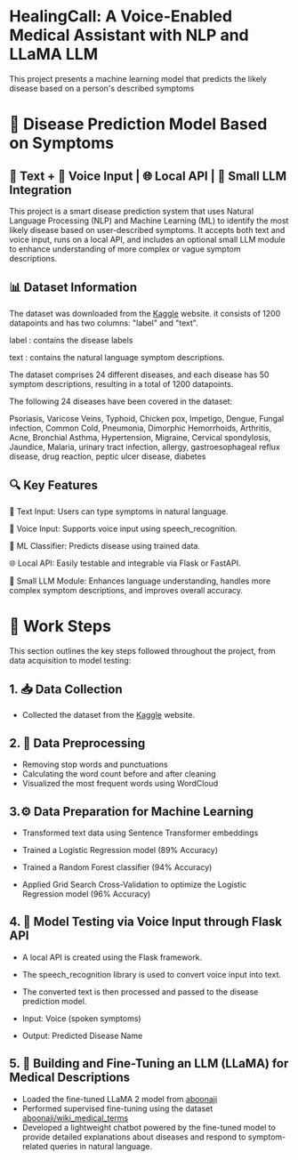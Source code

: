 # HealingCall: A Voice-Enabled Medical Assistant with NLP and LLaMA LLM
This project presents a machine learning model that predicts the likely disease based on a person's described symptoms

# 🧠 Disease Prediction Model Based on Symptoms

## 📝 Text + 🎤 Voice Input | 🌐 Local API | 🤖 Small LLM Integration
This project is a smart disease prediction system that uses Natural Language Processing (NLP) and Machine Learning (ML) to identify the most likely disease based on user-described symptoms. It accepts both text and voice input, runs on a local API, and includes an optional small LLM module to enhance understanding of more complex or vague symptom descriptions.

##  📊 Dataset Information
The dataset was downloaded from the [Kaggle](https://www.kaggle.com/datasets/niyarrbarman/symptom2disease) website. it consists of 1200 datapoints and has two columns: "label" and "text".

label : contains the disease labels

text : contains the natural language symptom descriptions.

The dataset comprises 24 different diseases, and each disease has 50 symptom descriptions, resulting in a total of 1200 datapoints.

The following 24 diseases have been covered in the dataset:

Psoriasis, Varicose Veins, Typhoid, Chicken pox, Impetigo, Dengue, Fungal infection, Common Cold, Pneumonia, Dimorphic Hemorrhoids, Arthritis, Acne, Bronchial Asthma, Hypertension, Migraine, Cervical spondylosis, Jaundice, Malaria, urinary tract infection, allergy, gastroesophageal reflux disease, drug reaction, peptic ulcer disease, diabetes

## 🔍 Key Features
📝 Text Input: Users can type symptoms in natural language.

🎤 Voice Input: Supports voice input using speech_recognition.

🧠 ML Classifier: Predicts disease using trained data.

🌐 Local API: Easily testable and integrable via Flask or FastAPI.

🤖 Small LLM Module: Enhances language understanding, handles more complex symptom descriptions, and improves overall accuracy.


# 🔧 Work Steps
This section outlines the key steps followed throughout the project, from data acquisition to model testing:

##  1. 📥 Data Collection
- Collected the dataset from the [Kaggle](https://www.kaggle.com/datasets/niyarrbarman/symptom2disease) website.

##  2. 🧹 Data Preprocessing
* Removing stop words and punctuations
* Calculating the word count before and after cleaning
* Visualized the most frequent words using WordCloud

##  3.⚙️ Data Preparation for Machine Learning
- Transformed text data using Sentence Transformer embeddings

- Trained a Logistic Regression model (89% Accuracy)

 - Trained a Random Forest classifier (94% Accuracy)

 - Applied Grid Search Cross-Validation to optimize the Logistic Regression model (96% Accuracy)

## 4. 🧪 Model Testing via Voice Input through Flask API
- A local API is created using the Flask framework.

- The speech_recognition library is used to convert voice input into text.

- The converted text is then processed and passed to the disease prediction model.

- Input: Voice (spoken symptoms)

- Output: Predicted Disease Name

## 5. 🤖 Building and Fine-Tuning an LLM (LLaMA) for Medical Descriptions
   
   - Loaded the fine-tuned LLaMA 2 model from [aboonaji](https://huggingface.co/aboonaji/llama2finetune-v2) 
   - Performed supervised fine-tuning using the dataset [aboonaji/wiki_medical_terms](https://huggingface.co/datasets/aboonaji/wiki_medical_terms_llam2_format)
   - Developed a lightweight chatbot powered by the fine-tuned model to provide detailed explanations about diseases and respond to symptom-related queries in natural language.

